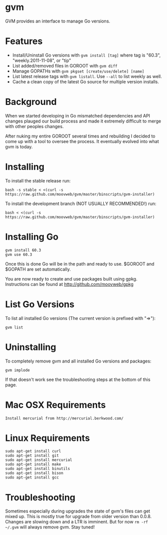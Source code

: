 # gvm

GVM provides an interface to manage Go versions.

Features
========
* Install/Uninstall Go versions with `gvm install [tag]` where tag is "60.3", "weekly.2011-11-08", or "tip"
* List added/removed files in GOROOT with `gvm diff`
* Manage GOPATHs with `gvm pkgset [create/use/delete] [name]`
* List latest release tags with `gvm listall`. Use `--all` to list weekly as well.
* Cache a clean copy of the latest Go source for multiple version installs.

Background
==========
When we started developing in Go mismatched dependencies and API changes plauged our build process and made it extremely difficult to merge with other peoples changes.

After nuking my entire GOROOT several times and rebuilding I decided to come up with a tool to oversee the process. It eventually evolved into what gvm is today.

Installing
==========

To install the stable release run:

    bash -s stable < <(curl -s https://raw.github.com/moovweb/gvm/master/binscripts/gvm-installer)

To install the development branch (NOT USUALLY RECOMMENDED!) run:

    bash < <(curl -s https://raw.github.com/moovweb/gvm/master/binscripts/gvm-installer)

Installing Go
=============
    gvm install 60.3
    gvm use 60.3
Once this is done Go will be in the path and ready to use. $GOROOT and $GOPATH are set automatically.

You are now ready to create and use packages built using gpkg. Instructions can be found at http://github.com/moovweb/gpkg

List Go Versions
================
To list all installed Go versions (The current version is prefixed with "=>"):

    gvm list

Uninstalling
============
To completely remove gvm and all installed Go versions and packages:

    gvm implode

If that doesn't work see the troubleshooting steps at the bottom of this page.

Mac OSX Requirements
====================
    Install mercurial from http://mercurial.berkwood.com/

Linux Requirements
==================
    sudo apt-get install curl
    sudo apt-get install git
    sudo apt-get install mercurial
    sudo apt-get install make
    sudo apt-get install binutils
    sudo apt-get install bison
    sudo apt-get install gcc

Troubleshooting
===============
Sometimes especially during upgrades the state of gvm's files can get mixed up. This is mostly true for upgrade from older version than 0.0.8. Changes are slowing down and a LTR is imminent. But for now `rm -rf ~/.gvm` will always remove gvm. Stay tuned!